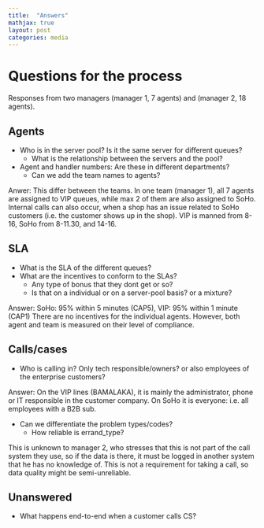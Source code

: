 ```yaml
---
title:  "Answers"
mathjax: true
layout: post
categories: media
---
```


# Questions for the process
Responses from two managers (manager 1, 7 agents) and (manager 2, 18 agents).

## Agents
- Who is in the server pool? Is it the same server for different queues?
  - What is the relationship between the servers and the pool?
- Agent and handler numbers: Are these in different departments?
  - Can we add the team names to agents?

Anwer: 
This differ between the teams. In one team (manager 1), all 7 agents are assigned to VIP queues, while max 2 of them are also assigned to SoHo. Internal calls can also occur, when a shop has an issue related to SoHo customers (i.e. the customer shows up in the shop). VIP is manned from 8-16, SoHo from 8-11.30, and 14-16.

## SLA
- What is the SLA of the different queues?
- What are the incentives to conform to the SLAs?
  - Any type of bonus that they dont get or so?
  - Is that on a individual or on a server-pool basis? or a mixture?

Answer: SoHo: 95% within 5 minutes (CAP5), VIP: 95% within 1 minute (CAP1)
There are no incentives for the individual agents. However, both agent and team is measured on their level of compliance.
 

## Calls/cases
- Who is calling in? Only tech responsible/owners? or also employees of the enterprise customers?

Answer: On the VIP lines (BAMALAKA), it is mainly the administrator, phone or IT responsible in the customer company. On SoHo it is everyone: i.e. all employees with a B2B sub.

- Can we differentiate the problem types/codes?
  - How reliable is errand_type? 

This is unknown to manager 2, who stresses that this is not part of the call system they use, so if the data is there, it must be logged in another system that he has no knowledge of. This is not a requirement for taking a call, so data quality might be semi-unreliable.

## Unanswered
- What happens end-to-end when a customer calls CS?

